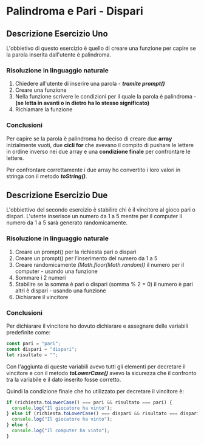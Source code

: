 # Palindroma e Pari - Dispari

## Descrizione Esercizio Uno

L'obbietivo di questo esercizio è quello di creare una funzione per capire se la parola inserita dall'utente è palindroma.

### Risoluzione in linguaggio naturale

1. Chiedere all'utente di inserire una parola - **_tramite prompt()_**
2. Creare una funzione
3. Nella funzione scrivere le condizioni per il quale la parola é palindroma - **(se letta in avanti o in dietro ha lo stesso significato)**
4. Richiamare la funzione

### Conclusioni

Per capire se la parola è palindroma ho deciso di creare due **array** inizialmente vuoti, due **cicli for** che avevano il compito di pushare le lettere in ordine inverso nei due array e una **condizione finale** per confrontare le lettere.

Per confrontare correttamente i due array ho convertito i loro valori in stringa con il metodo **_toString()_**.

## Descrizione Esercizio Due

L'obbiettivo del secondo esercizio è stabilire chi è il vincitore al gioco pari o dispari. L'utente inserisce un numero da 1 a 5 mentre per il computer il numero da 1 a 5 sarà generato randomicamente.

### Risoluzione in linguaggio naturale

1. Creare un prompt() per la richiesta pari o dispari
2. Creare un prompt() per l'inserimento del numero da 1 a 5
3. Creare randomicamente _(Math.floor(Math.random))_ il numero per il computer - usando una funzione
4. Sommare i 2 numeri
5. Stabilire se la somma è pari o dispari (somma % 2 = 0) il numero è pari altri è dispari - usando una funzione
6. Dichiarare il vincitore

### Conclusioni

Per dichiarare il vincitore ho dovuto dichiarare e assegnare delle variabili predefinite come:

```js
const pari = "pari";
const dispari = "dispari";
let risultato = "";
```

Con l'aggiunta di queste variabili avevo tutti gli elementi per decretare il vincitore e con il metodo **_toLowerCase()_** avevo la sicurezza che il confronto tra la variabile e il dato inserito fosse corretto.

Quindi la condizione finale che ho utilizzato per decretare il vincitore è:

```js
if (richiesta.toLowerCase() === pari && risultato === pari) {
  console.log("Il giocatore ha vinto");
} else if (richiesta.toLowerCase() === dispari && risultato === dispari) {
  console.log("Il giocatore ha vinto");
} else {
  console.log("Il computer ha vinto");
}
```
